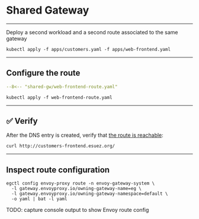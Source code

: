 # Shared Gateway

---

Deploy a second workload and a second route associated to the same gateway

```shell
kubectl apply -f apps/customers.yaml -f apps/web-frontend.yaml
```

---

## Configure the route

```yaml linenums="1"
--8<-- "shared-gw/web-frontend-route.yaml"
```

```shell
kubectl apply -f web-frontend-route.yaml
```

---

## :white_check_mark: Verify

After the DNS entry is created, verify that [the route is reachable](http://customers-frontend.esuez.org/):

```shell
curl http://customers-frontend.esuez.org/
```

---

## Inspect route configuration

```shell
egctl config envoy-proxy route -n envoy-gateway-system \
  -l gateway.envoyproxy.io/owning-gateway-name=eg \
  -l gateway.envoyproxy.io/owning-gateway-namespace=default \
  -o yaml | bat -l yaml
```

TODO: capture console output to show Envoy route config
